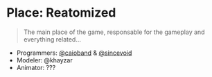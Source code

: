 # Place: Reatomized
> The main place of the game, responsable for the gameplay and everything related...

* Programmers: [@caioband](https://github.com/caioband) & [@sincevoid](https://github.com/sincevoid)
* Modeler: @khayzar
* Animator: ???
